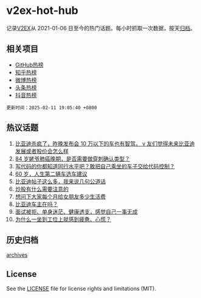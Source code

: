 # v2ex-hot-hub

 记录[V2EX](https://www.v2ex.com/)从 2021-01-06 日至今的热门话题。每小时抓取一次数据，按天[归档](archives)。
 
 ## 相关项目

- [GitHub热榜](https://github.com/it985/github-hot-hub)
- [知乎热榜](https://github.com/it985/zhihu-hot-hub)
- [微博热榜](https://github.com/it985/weibo-hot-hub)
- [头条热榜](https://github.com/it985/toutiao-hot-hub)
- [抖音热榜](https://github.com/it985/douyin-hot-hub)


 `更新时间：2025-02-11 19:05:40 +0800`

## 热议话题

1. [比亚迪杀疯了，昨晚发布会 10 万以下的车也有智驾， v 友们觉得未来比亚迪发展或者股价会怎么样](https://www.v2ex.com/t/1110498)
1. [84 岁姥爷肺癌晚期，是否需要做穿刺确认类型？](https://www.v2ex.com/t/1110493)
1. [写代码的你都知道同行水平吧？敢把自己乘坐的车子交给代码控制？](https://www.v2ex.com/t/1110518)
1. [60 岁，人生第二辆车选车建议](https://www.v2ex.com/t/1110494)
1. [比亚迪帖子这么多，我来说几句公道话](https://www.v2ex.com/t/1110627)
1. [炒股有什么需要注意的](https://www.v2ex.com/t/1110500)
1. [想问下大家每个月给女朋友多少生活费](https://www.v2ex.com/t/1110706)
1. [比亚迪车主在吗？](https://www.v2ex.com/t/1110503)
1. [面试被拒、单身迷茫、健康透支，感觉自己一事无成](https://www.v2ex.com/t/1110479)
1. [为什么一坐到工位上就感到疲惫、心慌？](https://www.v2ex.com/t/1110489)

## 历史归档

[archives](archives)

## License

See the [LICENSE](LICENSE) file for license rights and limitations (MIT).
